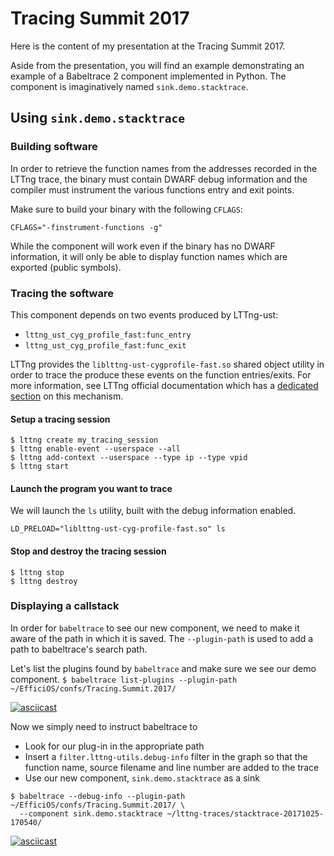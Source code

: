 # Tracing Summit 2017

Here is the content of my presentation at the Tracing Summit 2017.

Aside from the presentation, you will find an example demonstrating
an example of a Babeltrace 2 component implemented in Python. The
component is imaginatively named `sink.demo.stacktrace`.

## Using `sink.demo.stacktrace`

### Building software

In order to retrieve the function names from the addresses recorded in the
LTTng trace, the binary must contain DWARF debug information and the
compiler must instrument the various functions entry and exit points.

Make sure to build your binary with the following `CFLAGS`:

`CFLAGS="-finstrument-functions -g"`

While the component will work even if the binary has no DWARF information, it
will only be able to display function names which are exported (public symbols).

### Tracing the software

This component depends on two events produced by LTTng-ust:
* `lttng_ust_cyg_profile_fast:func_entry`
* `lttng_ust_cyg_profile_fast:func_exit`

LTTng provides the `liblttng-ust-cygprofile-fast.so` shared object utility
in order to trace the produce these events on the function entries/exits.
For more information, see LTTng official documentation which has a
[dedicated section](https://lttng.org/docs/v2.10/#doc-liblttng-ust-cyg-profile)
on this mechanism.

#### Setup a tracing session

```
$ lttng create my_tracing_session
$ lttng enable-event --userspace --all
$ lttng add-context --userspace --type ip --type vpid
$ lttng start
```

#### Launch the program you want to trace

We will launch the `ls` utility, built with the debug information enabled.

`LD_PRELOAD="liblttng-ust-cyg-profile-fast.so" ls`

#### Stop and destroy the tracing session

```
$ lttng stop
$ lttng destroy
```

### Displaying a callstack

In order for `babeltrace` to see our new component, we need to make it aware
of the path in which it is saved. The `--plugin-path` is used to add a path
to babeltrace's search path.

Let's list the plugins found by `babeltrace` and make sure we see our demo
component.
`$ babeltrace list-plugins --plugin-path ~/EfficiOS/confs/Tracing.Summit.2017/`

[![asciicast](https://asciinema.org/a/7KOvSQGJuoUWkGKtfTzrLozKs.png)](https://asciinema.org/a/7KOvSQGJuoUWkGKtfTzrLozKs)

Now we simply need to instruct babeltrace to
* Look for our plug-in in the appropriate path
* Insert a `filter.lttng-utils.debug-info` filter in the graph so that the function name, source filename and line number are added to the trace
* Use our new component, `sink.demo.stacktrace` as a sink

```
$ babeltrace --debug-info --plugin-path ~/EfficiOS/confs/Tracing.Summit.2017/ \
  --component sink.demo.stacktrace ~/lttng-traces/stacktrace-20171025-170540/
```

[![asciicast](https://asciinema.org/a/144340.png)](https://asciinema.org/a/144340)
